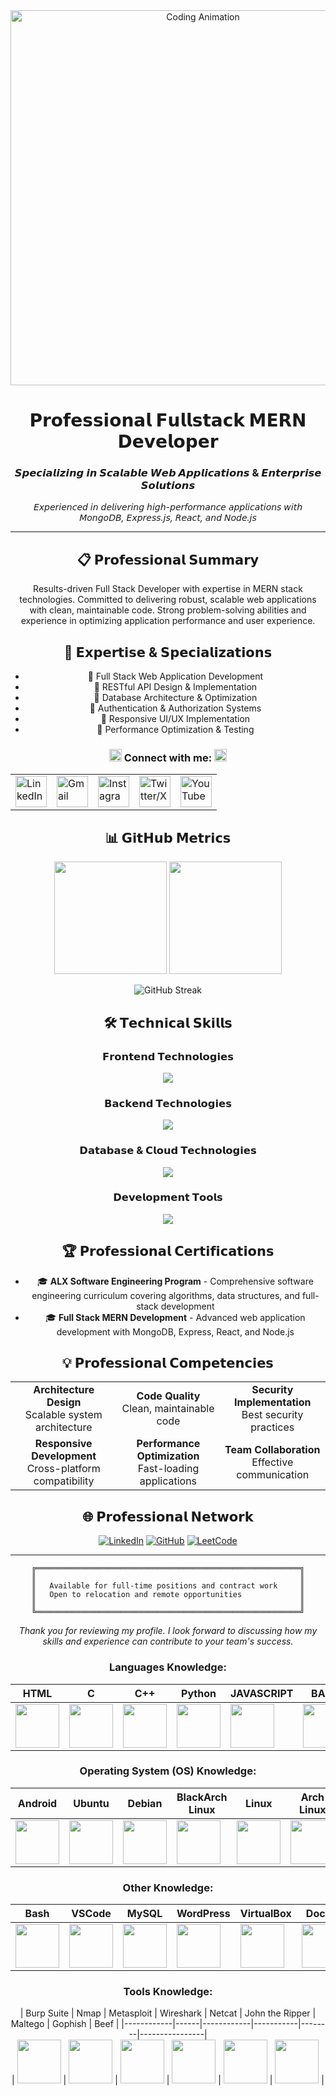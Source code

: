 <div align="center">
  <img src="https://user-images.githubusercontent.com/74038190/213910845-af37a709-8995-40d6-be59-724526e3c3d7.gif" alt="Coding Animation" width="600"/>
  
  # 𝗣𝗿𝗼𝗳𝗲𝘀𝘀𝗶𝗼𝗻𝗮𝗹 𝗙𝘂𝗹𝗹𝘀𝘁𝗮𝗰𝗸 𝗠𝗘𝗥𝗡 𝗗𝗲𝘃𝗲𝗹𝗼𝗽𝗲𝗿
  
  ### 𝙎𝙥𝙚𝙘𝙞𝙖𝙡𝙞𝙯𝙞𝙣𝙜 𝙞𝙣 𝙎𝙘𝙖𝙡𝙖𝙗𝙡𝙚 𝙒𝙚𝙗 𝘼𝙥𝙥𝙡𝙞𝙘𝙖𝙩𝙞𝙤𝙣𝙨 & 𝙀𝙣𝙩𝙚𝙧𝙥𝙧𝙞𝙨𝙚 𝙎𝙤𝙡𝙪𝙩𝙞𝙤𝙣𝙨
  
  *𝘌𝘹𝘱𝘦𝘳𝘪𝘦𝘯𝘤𝘦𝘥 𝘪𝘯 𝘥𝘦𝘭𝘪𝘷𝘦𝘳𝘪𝘯𝘨 𝘩𝘪𝘨𝘩-𝘱𝘦𝘳𝘧𝘰𝘳𝘮𝘢𝘯𝘤𝘦 𝘢𝘱𝘱𝘭𝘪𝘤𝘢𝘵𝘪𝘰𝘯𝘴 𝘸𝘪𝘵𝘩 𝘔𝘰𝘯𝘨𝘰𝘋𝘉, 𝘌𝘹𝘱𝘳𝘦𝘴𝘴.𝘫𝘴, 𝘙𝘦𝘢𝘤𝘵, 𝘢𝘯𝘥 𝘕𝘰𝘥𝘦.𝘫𝘴*
  
  
  ---
  
  ## 📋 𝗣𝗿𝗼𝗳𝗲𝘀𝘀𝗶𝗼𝗻𝗮𝗹 𝗦𝘂𝗺𝗺𝗮𝗿𝘆
  
  Results-driven Full Stack Developer with expertise in MERN stack technologies. Committed to delivering robust, scalable web applications with clean, maintainable code. Strong problem-solving abilities and experience in optimizing application performance and user experience.
  
  ## 💼 𝗘𝘅𝗽𝗲𝗿𝘁𝗶𝘀𝗲 & 𝗦𝗽𝗲𝗰𝗶𝗮𝗹𝗶𝘇𝗮𝘁𝗶𝗼𝗻𝘀
  
  - 🔹 Full Stack Web Application Development
  - 🔹 RESTful API Design & Implementation
  - 🔹 Database Architecture & Optimization
  - 🔹 Authentication & Authorization Systems
  - 🔹 Responsive UI/UX Implementation
  - 🔹 Performance Optimization & Testing

<h3 align="center">
 <img src="https://github.com/initials101/initials101/blob/Master/GIF/code.gif" height="20"/> 
Connect with me:
 <img src="https://github.com/initials101/initials101/blob/Master/GIF/code.gif" height="20"/>
</h3>


<div align="center">
  <table>
    <tr>
      <!-- LinkedIn -->
      <td>
        <a href="https://www.linkedin.com/in/initials101/" target="_blank">
          <img src="https://github.com/initials101/initials101/blob/Master/GIF/Linkdin.gif?raw=true" height="50" width="50" alt="LinkedIn">
        </a>
      </td>
      <!-- Gmail -->
      <td>
        <a href="mailto:nikhilpatidar132@gmail.com" target="_blank">
          <img src="https://github.com/initials101/initials101/blob/Master/GIF/Gmail.gif?raw=true" alt="Gmail" height="50" width="50">
        </a>
      </td>
      <!-- Instagram -->
      <td>
        <a href="https://www.instagram.com/initials101/" target="_blank">
          <img src="https://github.com/initials101/initials101/blob/Master/GIF/Instagram.gif?raw=true" alt="Instagram" height="50" width="50">
        </a>
      </td>
      <!-- Twitter/X -->
      <td>
        <a href="https://x.com/initials101" target="_blank">
          <img src="https://github.com/initials101/initials101/blob/Master/GIF/Twitter.gif?raw=true" alt="Twitter/X" height="50" width="50">
        </a>
      </td>
      <!-- YouTube -->
      <td>
        <a href="https://www.youtube.com/@initials101" target="_blank">
          <img src="https://github.com/initials101/initials101/blob/Master/GIF/youtube.gif?raw=true" alt="YouTube" height="50" width="50">
        </a>
      </td>
    </tr>
  </table>
</div>

  
  ## 📊 𝗚𝗶𝘁𝗛𝘂𝗯 𝗠𝗲𝘁𝗿𝗶𝗰𝘀
  
  <div align="center">
    <img height="180em" src="https://github-readme-stats.vercel.app/api?username=initials101&show_icons=true&theme=tokyonight&hide_border=true&count_private=true"/>
    <img height="180em" src="https://github-readme-stats.vercel.app/api/top-langs/?username=initials101&layout=compact&theme=tokyonight&hide_border=true"/>
  </div>
  
  ![GitHub Streak](https://streak-stats.demolab.com?user=initials101&theme=tokyonight&hide_border=true)
  
  ## 🛠️ 𝗧𝗲𝗰𝗵𝗻𝗶𝗰𝗮𝗹 𝗦𝗸𝗶𝗹𝗹𝘀
  
  ### 𝗙𝗿𝗼𝗻𝘁𝗲𝗻𝗱 𝗧𝗲𝗰𝗵𝗻𝗼𝗹𝗼𝗴𝗶𝗲𝘀
  <p align="center">
    <img src="https://skillicons.dev/icons?i=react,nextjs,js,ts,html,css,tailwind,styledcomponents&theme=dark" />
  </p>
  
  ### 𝗕𝗮𝗰𝗸𝗲𝗻𝗱 𝗧𝗲𝗰𝗵𝗻𝗼𝗹𝗼𝗴𝗶𝗲𝘀
  <p align="center">
    <img src="https://skillicons.dev/icons?i=nodejs,express,python,django&theme=dark" />
  </p>
  
  ### 𝗗𝗮𝘁𝗮𝗯𝗮𝘀𝗲 & 𝗖𝗹𝗼𝘂𝗱 𝗧𝗲𝗰𝗵𝗻𝗼𝗹𝗼𝗴𝗶𝗲𝘀
  <p align="center">
    <img src="https://skillicons.dev/icons?i=mongodb,mysql,firebase,aws&theme=dark" />
  </p>
  
  ### 𝗗𝗲𝘃𝗲𝗹𝗼𝗽𝗺𝗲𝗻𝘁 𝗧𝗼𝗼𝗹𝘀
  <p align="center">
    <img src="https://skillicons.dev/icons?i=vscode,git,github,postman,linux,vim,docker,figma&theme=dark" />
  </p>
  
  ## 🏆 𝗣𝗿𝗼𝗳𝗲𝘀𝘀𝗶𝗼𝗻𝗮𝗹 𝗖𝗲𝗿𝘁𝗶𝗳𝗶𝗰𝗮𝘁𝗶𝗼𝗻𝘀
  
  - 🎓 **ALX Software Engineering Program** - Comprehensive software engineering curriculum covering algorithms, data structures, and full-stack development
  - 🎓 **Full Stack MERN Development** - Advanced web application development with MongoDB, Express, React, and Node.js

  
  ## 💡 𝗣𝗿𝗼𝗳𝗲𝘀𝘀𝗶𝗼𝗻𝗮𝗹 𝗖𝗼𝗺𝗽𝗲𝘁𝗲𝗻𝗰𝗶𝗲𝘀
  
  <table align="center">
    <tr>
      <td align="center"><b>Architecture Design</b><br>Scalable system architecture</td>
      <td align="center"><b>Code Quality</b><br>Clean, maintainable code</td>
      <td align="center"><b>Security Implementation</b><br>Best security practices</td>
    </tr>
    <tr>
      <td align="center"><b>Responsive Development</b><br>Cross-platform compatibility</td>
      <td align="center"><b>Performance Optimization</b><br>Fast-loading applications</td>
      <td align="center"><b>Team Collaboration</b><br>Effective communication</td>
    </tr>
  </table>
  
  ## 🌐 𝗣𝗿𝗼𝗳𝗲𝘀𝘀𝗶𝗼𝗻𝗮𝗹 𝗡𝗲𝘁𝘄𝗼𝗿𝗸
  
  <div align="center">
    
  [![LinkedIn](https://img.shields.io/badge/LinkedIn-0077B5?style=for-the-badge&logo=linkedin&logoColor=white)](https://linkedin.com/in/initials101)
  [![GitHub](https://img.shields.io/badge/GitHub-100000?style=for-the-badge&logo=github&logoColor=white)](https://github.com/initials101)
  [![LeetCode](https://img.shields.io/badge/LeetCode-FFA116?style=for-the-badge&logo=leetcode&logoColor=black)](https://www.leetcode.com/initials101)
  
  </div>
  
  ---
  
  <div align="center">
    
  ```
  ╔═══════════════════════════════════════════════════════════╗
  ║                                                           ║
  ║   Available for full-time positions and contract work     ║
  ║   Open to relocation and remote opportunities             ║
  ║                                                           ║
  ╚═══════════════════════════════════════════════════════════╝
  ```
    
  *Thank you for reviewing my profile. I look forward to discussing how my skills and experience can contribute to your team's success.*
    
  </div>


  ### Languages Knowledge:
| HTML | C | C++ | Python | JAVASCRIPT | BASH |
|------|----|-----|--------|-----|------|
| <img src="https://github.com/initials101/initials101/blob/Master/Images/HTML.png" style="width: 70px; height: 70px; object-fit: contain;"/> | <img src="https://camo.githubusercontent.com/65598dcd8613baf19c902a37fb42c6f41af5787a9e3cb6a1a8278b6f012360d6/68747470733a2f2f74656368737461636b2d67656e657261746f722e76657263656c2e6170702f6373686172702d69636f6e2e737667" style="width: 70px; height: 70px; object-fit: contain;"/> | <img src="https://camo.githubusercontent.com/de09bba464602abc95ce76dd3b5ec1e16fe96c1d7ef69bdc31e177006a40f2e1/68747470733a2f2f74656368737461636b2d67656e657261746f722e76657263656c2e6170702f6370702d69636f6e2e737667" style="width: 70px; height: 70px; object-fit: contain;"/> | <img src="https://camo.githubusercontent.com/740b035ed7f2f9a189b337373e57b98f8c3d61d2fbbb7d7872a6563646a20abc/68747470733a2f2f74656368737461636b2d67656e657261746f722e76657263656c2e6170702f707974686f6e2d69636f6e2e737667" style="width: 70px; height: 70px; object-fit: contain;"/> | <img src="https://github.com/initials101/initials101/blob/Master/Images/JAVASCRIPT.png" style="width: 70px; height: 70px; object-fit: contain;"/> | <img src="https://camo.githubusercontent.com/a8c24c0c69005509721bcfa06b7818b2a732447e11f1a36c8cbda6937e533cd3/68747470733a2f2f74656368737461636b2d67656e657261746f722e76657263656c2e6170702f6a6176612d69636f6e2e737667" style="width: 70px; height: 70px; object-fit: contain;"/> |

### Operating System (OS) Knowledge:
| Android | Ubuntu | Debian | BlackArch Linux | Linux | Arch Linux |
|---------|--------|--------|--------|-------|------------|
| <img src="https://github.com/initials101/initials101/blob/Master/Images/Android.png" style="width: 70px; height: 70px; object-fit: contain;"/> | <img src="https://github.com/initials101/initials101/blob/Master/Images/Ubuntu.png" style="width: 70px; height: 70px; object-fit: contain;"/> | <img src="https://github.com/initials101/initials101/blob/Master/Images/Debian.png" style="width: 70px; height: 70px; object-fit: contain;"/> | <img src="https://github.com/initials101/initials101/blob/Master/Images/Centos.png" style="width: 70px; height: 70px; object-fit: contain;"/> | <img src="https://github.com/initials101/initials101/blob/Master/Images/LINUX.png" style="width: 70px; height: 70px; object-fit: contain;"/> | <img src="https://github.com/initials101/initials101/blob/Master/Images/KALI%20LINUX%201.png" style="width: 70px; height: 70px; object-fit: contain;"/> |

### Other Knowledge:
| Bash | VSCode | MySQL | WordPress | VirtualBox | Docker |
|------|--------|-------|-----------|------------|--------|
| <img src="https://github.com/initials101/initials101/blob/Master/Images/BASH.png" style="width: 70px; height: 70px; object-fit: contain;"/> | <img src="https://github.com/initials101/initials101/blob/Master/Images/VS_Code.png" style="width: 70px; height: 70px; object-fit: contain;"/> | <img src="https://camo.githubusercontent.com/3ed284d0ecd9fcccabf0711e2cad6bbec412e417bcfb1da25502a1ed9adbaf78/68747470733a2f2f74656368737461636b2d67656e657261746f722e76657263656c2e6170702f6d7973716c2d69636f6e2e737667" style="width: 70px; height: 70px; object-fit: contain;"/> | <img src="https://github.com/initials101/initials101/blob/Master/Images/WordPress.png" style="width: 70px; height: 70px; object-fit: contain;"/> | <img src="https://github.com/initials101/initials101/blob/Master/Images/VirtualBox.png" style="width: 70px; height: 70px; object-fit: contain;"/> | <img src="https://camo.githubusercontent.com/5d9a8b3aaadd99a6f9e997446bd9c553e131cc3e2fd2585ea0f38a452661521e/68747470733a2f2f74656368737461636b2d67656e657261746f722e76657263656c2e6170702f646f636b65722d69636f6e2e737667" style="width: 70px; height: 70px; object-fit: contain;"/> |

### Tools Knowledge:  
| Burp Suite | Nmap | Metasploit | Wireshark | Netcat | John the Ripper | Maltego | Gophish | Beef |
|------------|------|------------|-----------|--------|----------------|  
| <img src="https://github.com/initials101/initials101/blob/Master/Images/Burp%20Suite.png" style="width: 70px; height: 70px; object-fit: contain;"/> | <img src="https://github.com/initials101/initials101/blob/Master/Images/Nmap.png" style="width: 70px; height: 70px; object-fit: contain;"/> | <img src="https://github.com/initials101/initials101/blob/Master/Images/Meta%20Sploit.png" style="width: 70px; height: 70px; object-fit: contain;"/> | <img src="https://github.com/initials101/initials101/blob/Master/Images/Wireshark.png" style="width: 70px; height: 70px; object-fit: contain;"/> | <img src="https://github.com/initials101/initials101/blob/Master/Images/Netcat.png" style="width: 70px; height: 70px; object-fit: contain;"/> | <img src="https://github.com/initials101/initials101/blob/Master/Images/John%20the%20Ripper.png" style="width: 70px; height: 70px; object-fit: contain;"/> |

</div>

